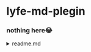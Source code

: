 # lyfe-md-plegin
### nothing here😂
<details><summary>readme.md</summary>
<p>

##

```ruby
   Hmm code nokki irunno ippo kittum 😌
```
<a href="https://lyfe-md-plegin.vercel.app/#"> Click here <a>

</p>
</details>
